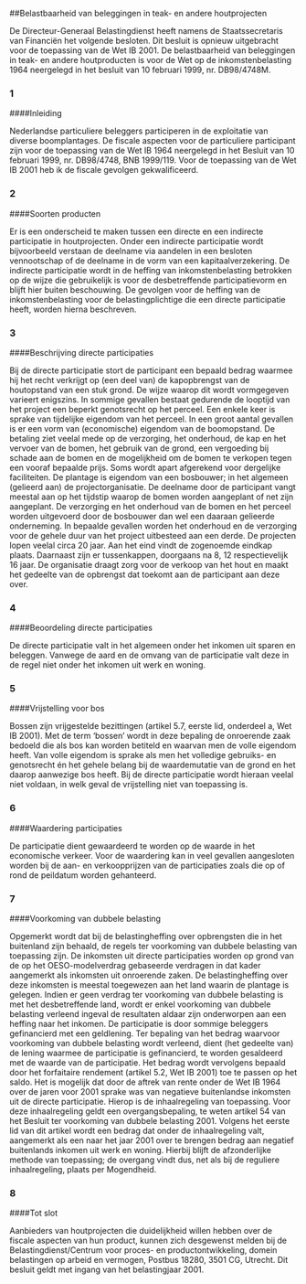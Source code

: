 <meta http-equiv='Content-Type' content='text/html; charset=utf-8' />

##Belastbaarheid van beleggingen in teak- en andere houtprojecten

De Directeur-Generaal Belastingdienst heeft namens de Staatssecretaris van Financiën het volgende besloten.     Dit besluit is opnieuw uitgebracht voor de toepassing van de Wet IB 2001. De belastbaarheid van beleggingen in teak- en andere houtproducten is voor de Wet op de inkomstenbelasting 1964 neergelegd in het besluit van 10 februari 1999, nr. DB98/4748M.   
### 1  

####Inleiding

Nederlandse particuliere beleggers participeren in de exploitatie van diverse boomplantages. De fiscale aspecten voor de particuliere participant zijn voor de toepassing van de Wet IB 1964 neergelegd in het Besluit van 10 februari 1999, nr. DB98/4748, BNB 1999/119. Voor de toepassing van de Wet IB 2001 heb ik de fiscale gevolgen gekwalificeerd.    
### 2  

####Soorten producten

Er is een onderscheid te maken tussen een directe en een indirecte participatie in houtprojecten. Onder een indirecte participatie wordt bijvoorbeeld verstaan de deelname via aandelen in een besloten vennootschap of de deelname in de vorm van een kapitaalverzekering. De indirecte participatie wordt in de heffing van inkomstenbelasting betrokken op de wijze die gebruikelijk is voor de desbetreffende participatievorm en blijft hier buiten beschouwing. De gevolgen voor de heffing van de inkomstenbelasting voor de belastingplichtige die een directe participatie heeft, worden hierna beschreven.    
### 3  

####Beschrijving directe participaties

Bij de directe participatie stort de participant een bepaald bedrag waarmee hij het recht verkrijgt op (een deel van) de kapopbrengst van de houtopstand van een stuk grond. De wijze waarop dit wordt vormgegeven varieert enigszins. In sommige gevallen bestaat gedurende de looptijd van het project een beperkt genotsrecht op het perceel. Een enkele keer is sprake van tijdelijke eigendom van het perceel. In een groot aantal gevallen is er een vorm van (economische) eigendom van de boomopstand. De betaling ziet veelal mede op de verzorging, het onderhoud, de kap en het vervoer van de bomen, het gebruik van de grond, een vergoeding bij schade aan de bomen en de mogelijkheid om de bomen te verkopen tegen een vooraf bepaalde prijs. Soms wordt apart afgerekend voor dergelijke faciliteiten. De plantage is eigendom van een bosbouwer; in het algemeen (gelieerd aan) de projectorganisatie. De deelname door de participant vangt meestal aan op het tijdstip waarop de bomen worden aangeplant of net zijn aangeplant. De verzorging en het onderhoud van de bomen en het perceel worden uitgevoerd door de bosbouwer dan wel een daaraan gelieerde onderneming. In bepaalde gevallen worden het onderhoud en de verzorging voor de gehele duur van het project uitbesteed aan een derde. De projecten lopen veelal circa 20 jaar. Aan het eind vindt de zogenoemde eindkap plaats. Daarnaast zijn er tussenkappen, doorgaans na 8, 12 respectievelijk 16 jaar. De organisatie draagt zorg voor de verkoop van het hout en maakt het gedeelte van de opbrengst dat toekomt aan de participant aan deze over.    
### 4  

####Beoordeling directe participaties

De directe participatie valt in het algemeen onder het inkomen uit sparen en beleggen. Vanwege de aard en de omvang van de participatie valt deze in de regel niet onder het inkomen uit werk en woning.    
### 5  

####Vrijstelling voor bos

Bossen zijn vrijgestelde bezittingen (artikel 5.7, eerste lid, onderdeel a, Wet IB 2001). Met de term ‘bossen’ wordt in deze bepaling de onroerende zaak bedoeld die als bos kan worden betiteld en waarvan men de volle eigendom heeft. Van volle eigendom is sprake als men het volledige gebruiks- en genotsrecht én het gehele belang bij de waardemutatie van de grond en het daarop aanwezige bos heeft. Bij de directe participatie wordt hieraan veelal niet voldaan, in welk geval de vrijstelling niet van toepassing is.    
### 6  

####Waardering participaties

De participatie dient gewaardeerd te worden op de waarde in het economische verkeer. Voor de waardering kan in veel gevallen aangesloten worden bij de aan- en verkoopprijzen van de participaties zoals die op of rond de peildatum worden gehanteerd.    
### 7  

####Voorkoming van dubbele belasting

Opgemerkt wordt dat bij de belastingheffing over opbrengsten die in het buitenland zijn behaald, de regels ter voorkoming van dubbele belasting van toepassing zijn. De inkomsten uit directe participaties worden op grond van de op het OESO-modelverdrag gebaseerde verdragen in dat kader aangemerkt als inkomsten uit onroerende zaken. De belastingheffing over deze inkomsten is meestal toegewezen aan het land waarin de plantage is gelegen. Indien er geen verdrag ter voorkoming van dubbele belasting is met het desbetreffende land, wordt er enkel voorkoming van dubbele belasting verleend ingeval de resultaten aldaar zijn onderworpen aan een heffing naar het inkomen. De participatie is door sommige beleggers gefinancierd met een geldlening. Ter bepaling van het bedrag waarvoor voorkoming van dubbele belasting wordt verleend, dient (het gedeelte van) de lening waarmee de participatie is gefinancierd, te worden gesaldeerd met de waarde van de participatie. Het bedrag wordt vervolgens bepaald door het forfaitaire rendement (artikel 5.2, Wet IB 2001) toe te passen op het saldo. Het is mogelijk dat door de aftrek van rente onder de Wet IB 1964 over de jaren voor 2001 sprake was van negatieve buitenlandse inkomsten uit de directe participatie. Hierop is de inhaalregeling van toepassing. Voor deze inhaalregeling geldt een overgangsbepaling, te weten artikel 54 van het Besluit ter voorkoming van dubbele belasting 2001. Volgens het eerste lid van dit artikel wordt een bedrag dat onder de inhaalregeling valt, aangemerkt als een naar het jaar 2001 over te brengen bedrag aan negatief buitenlands inkomen uit werk en woning. Hierbij blijft de afzonderlijke methode van toepassing; de overgang vindt dus, net als bij de reguliere inhaalregeling, plaats per Mogendheid.    
### 8  

####Tot slot

Aanbieders van houtprojecten die duidelijkheid willen hebben over de fiscale aspecten van hun product, kunnen zich desgewenst melden bij de Belastingdienst/Centrum voor proces- en productontwikkeling, domein belastingen op arbeid en vermogen, Postbus 18280, 3501 CG, Utrecht. Dit besluit geldt met ingang van het belastingjaar 2001.     

